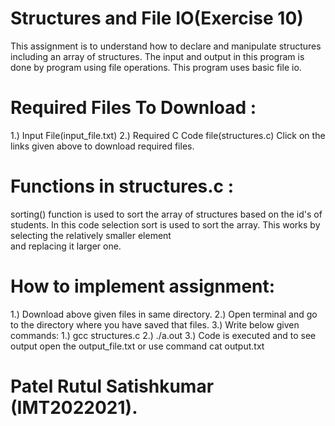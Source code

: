 # Structures and File IO(Exercise 10)
  This assignment is to understand how to 
  declare and manipulate structures 
  including an array of structures.
  The input and output in this program is 
  done by program using file operations. 
  This program uses basic file io. 
# Required Files To Download : 
  1.) Input File(input_file.txt)
  2.) Required C Code file(structures.c)
  Click on the links given above to 
  download required files.   
# Functions in structures.c :
  sorting() function is used to sort the 
  array of structures based on the id's of 
  students. In this code selection sort is 
  used to sort the array. This works by 
  selecting the relatively smaller element  
  and replacing it larger one.      
# How to implement assignment:
  1.) Download above given files in same 
      directory.
  2.) Open terminal and go to the directory 
      where you have saved that files.
  3.) Write below given commands:
      1.) gcc structures.c
      2.) ./a.out
      3.) Code is executed and to see output open the output_file.txt or use command cat output.txt 
# Patel Rutul Satishkumar (IMT2022021).
